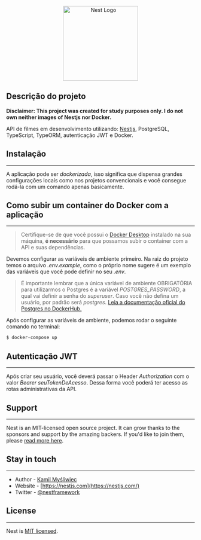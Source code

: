 <p align="center">
  <a href="http://nestjs.com/" target="blank"><img src="https://nestjs.com/img/logo-small.svg" width="200" alt="Nest Logo" /></a>
</p>

## Descrição do projeto

 **Disclaimer: This project was created for study purposes only. I do not own neither images of Nestjs nor Docker.**

API de filmes em desenvolvimento utilizando: [Nestjs](https://github.com/nestjs/nest), PostgreSQL, TypeScript, TypeORM, autenticação JWT e Docker.

## Instalação
---
A aplicação pode ser *dockerizada*, isso significa que dispensa grandes configurações locais como nos projetos convencionais e você consegue rodá-la com um comando apenas basicamente. 

## Como subir um container do Docker com a aplicação
---


>Certifique-se de que você possui o [Docker Desktop](https://www.docker.com/products/docker-desktop/) instalado na sua máquina, **é necessário** para que possamos subir o container com a API e suas dependências.

Devemos configurar as variáveis de ambiente primeiro. Na raiz do projeto temos o arquivo *.env.example*, como o próprio nome sugere é um exemplo das variáveis que você pode definir no seu *.env*.

>É importante lembrar que a única variável de ambiente OBRIGATÓRIA para utilizarmos o Postgres é a variável *POSTGRES_PASSWORD*, a qual vai definir a senha do *superuser*. Caso você não defina um usuário, por padrão será *postgres*. 
[Leia a documentação oficial do Postgres no DockerHub.](https://hub.docker.com/_/postgres)

Após configurar as variáveis de ambiente, podemos rodar o seguinte comando no terminal:


```bash
$ docker-compose up
```
## Autenticação JWT
---
Após criar seu usuário, você deverá passar o Header *Authorization* com o valor *Bearer seuTokenDeAcesso*. Dessa forma você poderá ter acesso as rotas administrativas da API.



## Support
---
Nest is an MIT-licensed open source project. It can grow thanks to the sponsors and support by the amazing backers. If you'd like to join them, please [read more here](https://docs.nestjs.com/support).

## Stay in touch
---
- Author - [Kamil Myśliwiec](https://kamilmysliwiec.com)
- Website - [https://nestjs.com](https://nestjs.com/)
- Twitter - [@nestframework](https://twitter.com/nestframework)

## License
---
Nest is [MIT licensed](LICENSE).
